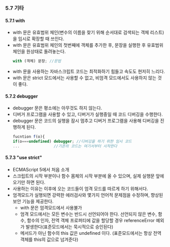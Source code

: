 ### 5.7 기타

#### 5.7.1 with

- with 문은 유효범위 체인(변수의 이름을 찾기 위해 순서대로 검색되는 객체 리스트)을 임시로 확장할 때 쓰인다.
- with 문은 유효범위 체인의 첫번째에 객체를 추가한 후, 문장을 실행한 후 유효범위 체인을 원상태로 돌려놓는다.
  ```js
  with (객체) 문장; //문법
  ```
- with 문을 사용하는 자바스크립트 코드는 최적화하기 힘들고 속도도 현저히 느리다.
- with 문은 strict 모드에서는 사용할 수 없고, 비엄격 모드에서도 사용하지 않는 것이 좋다.

#### 5.7.2 debugger

- debugger 문은 평소에는 아무것도 하지 않는다.
- 디버거 프로그램을 사용할 수 있고, 디버거가 실행중일 때 코드 디버깅을 수행한다.
- debugger 문은 코드의 실행을 잠시 멈추고 디버거 프로그램을 사용해 디버깅을 진행하게 된다.
  ```js
  fucntion f(o){
  if(o===undefined) debugger; //디버깅을 하기 위한 임시 코드
  ...			    //기존의 코드는 여기서부터 시작한다
  ```

#### 5.7.3 "use strict"

- ECMAScript 5에서 처음 소개
- 스크립트의 시작 부분이나 함수 몸체의 시작 부분에 올 수 있으며, 실제 실행문 앞에 오기만 하면 된다.
- 사용하는 이유는 이후에 오는 코드들이 엄격 모드를 따르게 하기 위해서다.
- 엄격모드가 실행되면 강력한 에러검사와 몇가지 언어적 문제점을 수정하며, 향상된 보안 기능을 제공한다.
  - with 문은 엄격모드에서 사용불가
  - 엄격 모드에서는 모든 변수는 반드시 선언되어야 한다. 선언되지 않은 변수, 함수, 함수의 인자, 전역 객체 프로퍼티에 값을 할당할 경우 referenceError 예외가 발생한다(표준모드에서는 묵시적으로 승인된다)
  - 메서드가 아닌 함수의 this 값은 undefined 이다. (표준모드에서는 항상 전역객체를 this의 값으로 넘겨준다)
